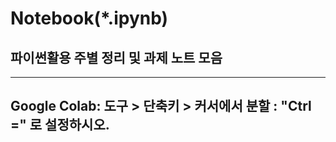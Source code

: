 # Notebook(*.ipynb)
## 파이썬활용 주별 정리 및 과제 노트 모음
---
## Google Colab: 도구 > 단축키 > 커서에서 분할 : "Ctrl =" 로 설정하시오.
